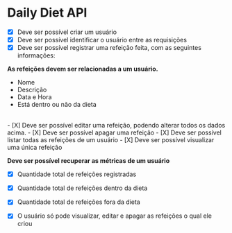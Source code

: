 # Daily Diet API

- [X] Deve ser possível criar um usuário
- [X] Deve ser possível identificar o usuário entre as requisições
- [X] Deve ser possível registrar uma refeição feita, com as seguintes informações: 

**As refeições devem ser relacionadas a um usuário.**
- Nome
- Descrição
- Data e Hora
- Está dentro ou não da dieta
<br>
- [X] Deve ser possível editar uma refeição, podendo alterar todos os dados acima.
- [X] Deve ser possível apagar uma refeição
- [X] Deve ser possível listar todas as refeições de um usuário
- [X] Deve ser possível visualizar uma única refeição

**Deve ser possível recuperar as métricas de um usuário**
- [X] Quantidade total de refeições registradas
- [X] Quantidade total de refeições dentro da dieta
- [X] Quantidade total de refeições fora da dieta

- [X] O usuário só pode visualizar, editar e apagar as refeições o qual ele criou